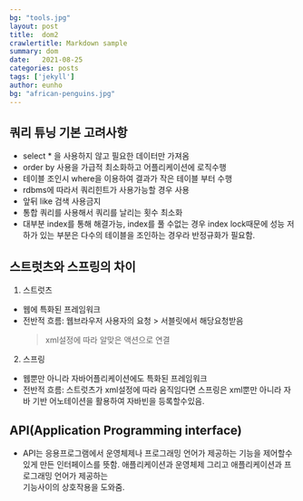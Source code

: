 ```yaml
---
bg: "tools.jpg"
layout: post
title:  dom2
crawlertitle: Markdown sample
summary: dom
date:   2021-08-25
categories: posts
tags: ['jekyll']
author: eunho
bg: "african-penguins.jpg"
---
```


## 쿼리 튜닝 기본 고려사항
- select * 을 사용하지 않고 필요한 데이터만 가져옴
- order by 사용을 가급적 최소화하고 어플리케이션에 로직수행
- 테이블 조인시 where을 이용하여 결과가 작은 테이블 부터 수행
- rdbms에 따라서 쿼리힌트가 사용가능할 경우 사용
- 앞뒤 like 검색 사용금지
- 통합 쿼리를 사용해서 쿼리를 날리는 횟수 최소화
- 대부분 index를 통해 해결가능, index를 풀 수없는 경우 index lock때문에 
성능 저하가 있는 부분은 다수의 테이블을 조인하는 경우라 반정규화가 필요함.

## 스트럿츠와 스프링의 차이
1. 스트럿츠
- 웹에 특화된 프레임워크
- 전반적 흐름: 웹브라우저 사용자의 요청 > 서블릿에서 해당요청받음   <br> 
  > xml설정에 따라 알맞은 액션으로 연결

2. 스프링
- 웹뿐만 아니라 자바어플리케이션에도 특화된 프레임워크
- 전반적 흐름: 스트럿츠가 xml설정에 따라 움직임다면 스프링은 xml뿐만
아니라 자바 기반 어노테이션을 활용하여 자바빈을 등록할수있음.

## API(Application Programming interface)
- API는 응용프로그램에서 운영체제나 프로그래밍 언어가 제공하는 기능을
제어할수 있게 만든 인터페이스를 뜻함.
애플리케이션과 운영체제 그리고 애플리케이션과 프로그래밍 언어가 제공하는<br> 
기능사이의 상호작용을 도와줌.